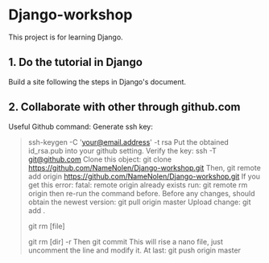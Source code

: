 # Django-workshop
This project is for learning Django.
## 1. Do the tutorial in Django
Build a site following the steps in Django's document.
## 2. Collaborate with other through github.com
Useful Github command:
Generate ssh key:
> ssh-keygen -C 'your@email.address' -t rsa
Put the obtained id_rsa.pub into your github setting.
Verify the key:
> ssh -T git@github.com
Clone this object:
>git clone https://github.com/NameNolen/Django-workshop.git
Then,
>git remote add origin https://github.com/NameNolen/Django-workshop.git
If you get this error:
>fatal: remote origin already exists
run:
>git remote rm origin
then re-run the command before.
Before any changes, should obtain the newest version:
>git pull origin master
Upload change:
>git add .
>
>git rm [file]
>
>git rm [dir] -r
Then
>git commit
This will rise a nano file, just uncomment the line and modify it.
At last:
>git push origin master
